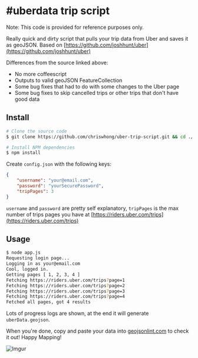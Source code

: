 # #uberdata trip script

Note: This code is provided for reference purposes only.  

Really quick and dirty script that pulls your trip data from Uber and saves it as geoJSON.  Based on [https://github.com/joshhunt/uber](https://github.com/joshhunt/uber)

Differences from the source linked above:

- No more coffeescript
- Outputs to valid geoJSON FeatureCollection
- Some bug fixes that had to do with some changes to the Uber page
- Some bug fixes to skip cancelled trips or other trips that don't have good data

## Install
```sh
# Clone the source code
$ git clone https://github.com/chriswhong/uber-trip-script.git && cd ./uber-trip-script

# Install NPM dependencies
$ npm install
```

Create `config.json` with the following keys:

```json
{
    "username": "your@email.com",
    "password": "yourSecurePassword",
    "tripPages": 3
}
```

`username` and `password` are pretty self explanatory, `tripPages` is the max number of trips pages you have at [https://riders.uber.com/trips](https://riders.uber.com/trips)

## Usage
```sh
$ node app.js
Requesting login page...
Logging in as your@email.com
Cool, logged in.
Getting pages [ 1, 2, 3, 4 ]
Fetching https://riders.uber.com/trips?page=1
Fetching https://riders.uber.com/trips?page=2
Fetching https://riders.uber.com/trips?page=3
Fetching https://riders.uber.com/trips?page=4
Fetched all pages, got 4 results
```

Lots of progress logs are shown, at the end it will generate `uberData.geojson`.

When you're done, copy and paste your data into [geojsonlint.com](http://geojsonlint.com) to check it out!  Happy Mapping!

![Imgur](http://i.imgur.com/YTlzooi.png)
